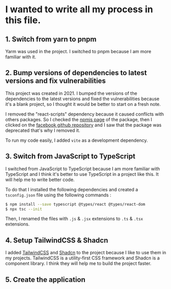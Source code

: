 # I wanted to write all my process in this file.

## 1. Switch from yarn to pnpm

Yarm was used in the project. I switched to pnpm because I am more familiar with it.

## 2. Bump versions of dependencies to latest versions and fix vulnerabilities

This project was created in 2021. I bumped the versions of the dependencies to the latest versions and fixed the vulnerabilities because it's a blank project, so I thought it would be better to start on a fresh note.

I removed the "react-scripts" dependency because it caused conflicts with others packages. So I checked the [npmjs page](https://www.npmjs.com/package/react-scripts?activeTab=readme) of the package, then I clicked on the [facebook github repository](https://github.com/facebook/create-react-app) and I saw that the package was deprecated that's why I removed it.

To run my code easily, I added `vite` as a development dependency.

## 3. Switch from JavaScript to TypeScript

I switched from JavaScript to TypeScript because I am more familiar with TypeScript and I think it's better to use TypeScript in a project like this. It will help me to write better code.

To do that I installed the following dependencies and created a `tsconfig.json` file using the following commands :

```bash
$ npm install --save typescript @types/react @types/react-dom
$ npx tsc --init
```

Then, I renamed the files with `.js` & `.jsx` extensions to `.ts` & `.tsx` extensions.

## 4. Setup TailwindCSS & Shadcn 

I added [TailwindCSS](https://tailwindcss.com/) and [Shadcn](https://ui.shadcn.com/) to the project because I like to use them in my projects. TailwindCSS is a utility-first CSS framework and Shadcn is a component library. I think they will help me to build the project faster.

## 5. Create the application

